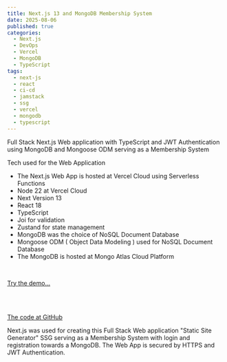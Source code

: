 ```yaml
---
title: Next.js 13 and MongoDB Membership System  
date: 2025-08-06
published: true
categories:
  - Next.js
  - DevOps
  - Vercel
  - MongoDB
  - TypeScript
tags:
  - next-js
  - react
  - ci-cd
  - jamstack
  - ssg
  - vercel
  - mongodb
  - typescript
---
```

Full Stack Next.js Web application with TypeScript and JWT Authentication using MongoDB and Mongoose ODM serving as a Membership System

Tech used for the Web Application

- The Next.js Web App is hosted at Vercel Cloud using Serverless Functions
- Node 22 at Vercel Cloud
- Next Version 13
- React 18
- TypeScript
- Joi for validation
- Zustand for state management
- MongoDB was the choice of NoSQL Document Database
- Mongoose ODM ( Object Data Modeling ) used for NoSQL Document Database
- The MongoDB is hosted at Mongo Atlas Cloud Platform

<br />

<a href="https://next-js-jwt-auth-mongodb.vercel.app/" target="_blank">Try the demo...</a>

<br /><br />

<a href="https://github.com/persteenolsen/next-js-jwt-auth-mongodb" target="_blank">The code at GitHub</a>

Next.js was used for creating this Full Stack Web application "Static Site Generator" SSG serving as a Membership System with login and registration towards a MongoDB. The Web App is secured by HTTPS and JWT Authentication.
